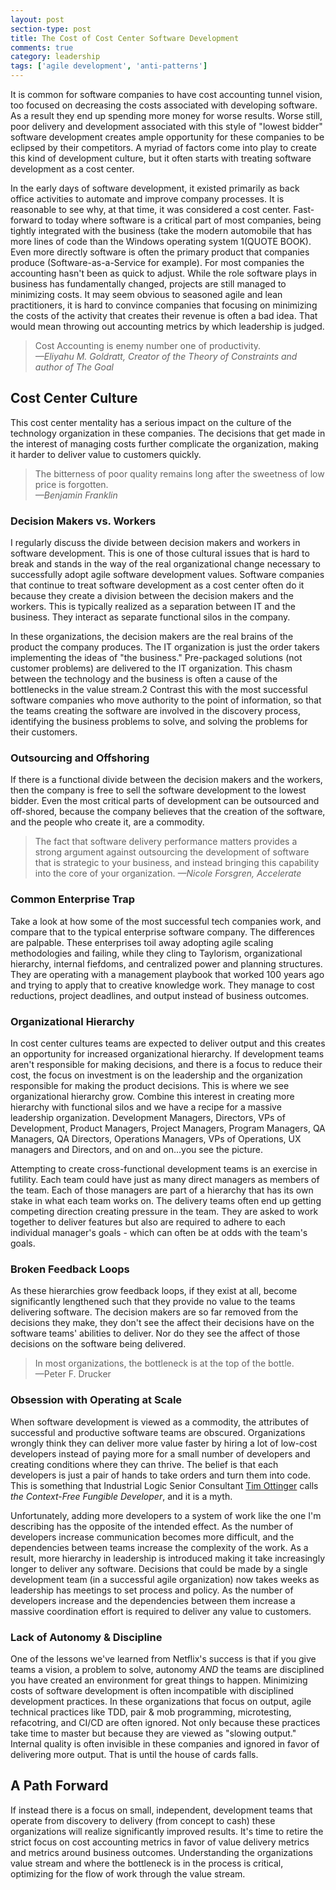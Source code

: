 ```yaml
---
layout: post
section-type: post
title: The Cost of Cost Center Software Development
comments: true
category: leadership
tags: ['agile development', 'anti-patterns']
---
```


It is common for software companies to have cost accounting tunnel vision, too focused on decreasing the costs associated with developing software. As a result they end up spending more money for worse results. Worse still, poor delivery and development associated with this style of "lowest bidder" software development creates ample opportunity for these companies to be eclipsed by their competitors. A myriad of factors come into play to create this kind of development culture, but it often starts with treating software development as a cost center.

In the early days of software development, it existed primarily as back office activities to automate and improve company processes. It is reasonable to see why, at that time, it was considered a cost center. Fast-forward to today where software is a critical part of most companies, being tightly integrated with the business (take the modern automobile that has more lines of code than the Windows operating system 1(QUOTE BOOK). Even more directly software is often the primary product that companies produce (Software-as-a-Service for example). For most companies the accounting hasn't been as quick to adjust. While the role software plays in business has fundamentally changed, projects are still managed to minimizing costs. It may seem obvious to seasoned agile and lean practitioners, it is hard to convince companies that focusing on minimizing the costs of the activity that creates their revenue is often a bad idea. That would mean throwing out accounting metrics by which leadership is judged. 

> Cost Accounting is enemy number one of productivity.  
> _&mdash;Eliyahu M. Goldratt, Creator of the Theory of Constraints and author of The Goal_

## Cost Center Culture

This cost center mentality has a serious impact on the culture of the technology organization in these companies. The decisions that get made in the interest of managing costs further complicate the organization, making it harder to deliver value to customers quickly.  

> The bitterness of poor quality remains long after the sweetness of low price is forgotten.  
> _&mdash;Benjamin Franklin_


### Decision Makers vs. Workers

I regularly discuss the divide between decision makers and workers in software development. This is one of those cultural issues that is hard to break and stands in the way of the real organizational change necessary to successfully adopt agile software development values. Software companies that continue to treat software development as a cost center often do it because they create a division between the decision makers and the workers. This is typically realized as a separation between IT and the business. They interact as separate functional silos in the company. 

In these organizations, the decision makers are the real brains of the product the company produces. The IT organization is just the order takers implementing the ideas of "the business." Pre-packaged solutions (not customer problems) are delivered to the IT organization. This chasm between the technology and the business is often a cause of the bottlenecks in the value stream.2 Contrast this with the most successful software companies who move authority to the point of information, so that the teams creating the software are involved in the discovery process, identifying the business problems to solve, and solving the problems for their customers.

### Outsourcing and Offshoring
If there is a functional divide between the decision makers and the workers, then the company is free to sell the software development to the lowest bidder. Even the most critical parts of development can be outsourced and off-shored, because the company believes that the creation of the software, and the people who create it, are a commodity. 

> The fact that software delivery performance matters provides a strong argument against outsourcing the development of software that is strategic to your business, and instead bringing this capability into the core of your organization.
> _&mdash;Nicole Forsgren, Accelerate_

### Common Enterprise Trap
Take a look at how some of the most successful tech companies work, and compare that to the typical enterprise software company. The differences are palpable. These enterprises toil away adopting agile scaling methodologies and failing, while they cling to Taylorism, organizational hierarchy, internal fiefdoms, and centralized power and planning structures. They are operating with a management playbook that worked 100 years ago and trying to apply that to creative knowledge work. They manage to cost reductions, project deadlines, and output instead of business outcomes.

### Organizational Hierarchy
In cost center cultures teams are expected to deliver output and this creates an opportunity for increased organizational hierarchy. If development teams aren't responsible for making decisions, and there is a focus to reduce their cost, the focus on investment is on the leadership and the organization responsible for making the product decisions. This is where we see organizational hierarchy grow. Combine this interest in creating more hierarchy with functional silos and we have a recipe for a massive leadership organization. Development Managers, Directors, VPs of Development, Product Managers, Project Managers, Program Managers, QA Managers, QA Directors, Operations Managers, VPs of Operations, UX managers and Directors, and on and on...you see the picture. 

Attempting to create cross-functional development teams is an exercise in futility. Each team could have just as many direct managers as members of the team. Each of those managers are part of a hierarchy that has its own stake in what each team works on. The delivery teams often end up getting competing direction creating pressure in the team. They are asked to work together to deliver features but also are required to adhere to each individual manager's goals - which can often be at odds with the team's goals. 

### Broken Feedback Loops
As these hierarchies grow feedback loops, if they exist at all, become significantly lengthened such that they provide no value to the teams delivering software. The decision makers are so far removed from the decisions they make, they don't see the affect their decisions have on the software teams' abilities to deliver. Nor do they see the affect of those decisions on the software being delivered.

> In most organizations, the bottleneck is at the top of the bottle.  
> &mdash;Peter F. Drucker

### Obsession with Operating at Scale
When software development is viewed as a commodity, the attributes of successful and productive software teams are obscured. Organizations wrongly think they can deliver more value faster by hiring a lot of low-cost developers instead of paying more for a small number of developers and creating conditions where they can thrive. The belief is that each developers is just a pair of hands to take orders and turn them into code. This is something that Industrial Logic Senior Consultant [Tim Ottinger](http://agileotter.blogspot.com/) calls _the Context-Free Fungible Developer_, and it is a myth. 

Unfortunately, adding more developers to a system of work like the one I'm describing has the opposite of the intended effect. As the number of developers increase communication becomes more difficult, and the dependencies between teams increase the complexity of the work. As a result, more hierarchy in leadership is introduced making it take increasingly longer to deliver any software. Decisions that could be made by a single development team (in a successful agile organization) now takes weeks as leadership has meetings to set process and policy. As the number of developers increase and the dependencies between them increase a massive coordination effort is required to deliver any value to customers. 

### Lack of Autonomy & Discipline
One of the lessons we've learned from Netflix's success is that if you give teams a vision, a problem to solve, autonomy _AND_ the teams are disciplined you have created an environment for great things to happen. Minimizing costs of software development is often incompatible with disciplined development practices. In these organizations that focus on output, agile technical practices like TDD, pair & mob programming, microtesting, refacotring, and CI/CD are often ignored. Not only because these practices take time to master but because they are viewed as "slowing output." Internal quality is often invisible in these companies and ignored in favor of delivering more output. That is until the house of cards falls. 


## A Path Forward
If instead there is a focus on small, independent, development teams that operate from discovery to delivery (from concept to cash) these organizations will realize significantly improved results. It's time to retire the strict focus on cost accounting metrics in favor of value delivery metrics and metrics around business outcomes. Understanding the organizations value stream and where the bottleneck is in the process is critical, optimizing for the flow of work through the value stream. 